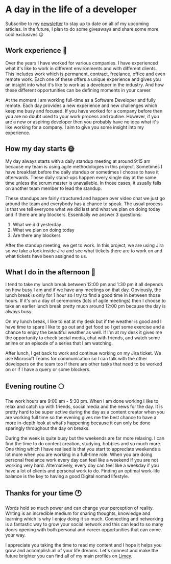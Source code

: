 # A day in the life of a developer

Subscribe to my [newsletter](https://www.getrevue.co/profile/andrewbaisden) to stay up to date on all of my upcoming articles. In the future, I plan to do some giveaways and share some more cool exclusives 😉

## Work experience 💼

Over the years I have worked for various companies. I have experienced what it's like to work in different environments and with different clients. This includes work which is permanent, contract, freelance, office and even remote work. Each one of these offers a unique experience and gives you an insight into what it's like to work as a developer in the industry. And how these different opportunities can be defining moments in your career.

At the moment I am working full-time as a Software Developer and fully remote. Each day provides a new experience and new challenges which keep me busy and focused. If you have worked for a company before then you are no doubt used to your work process and routine. However, if you are a new or aspiring developer then you probably have no idea what it's like working for a company. I aim to give you some insight into my experience.

## How my day starts 🌞

My day always starts with a daily standup meeting at around 9:15 am because my team is using agile methodologies in this project. Sometimes I have breakfast before the daily standup or sometimes I choose to have it afterwards. These daily stand-ups happen every single day at the same time unless the scrum master is unavailable. In those cases, it usually falls on another team member to lead the standup.

These standups are fairly structured and happen over video chat we just go around the team and everybody has a chance to speak. The usual process is that we tell everyone what we did last and what we plan on doing today and if there are any blockers. Essentially we answer 3 questions:

1. What we did yesterday
2. What we plan on doing today
3. Are there any blockers

After the standup meeting, we get to work. In this project, we are using Jira so we take a look inside Jira and see what tickets there are to work on and what tickets have been assigned to us.

## What I do in the afternoon 🌻

I tend to take my lunch break between 12:00 pm and 1:30 pm it all depends on how busy I am and if we have any meetings on that day. Obviously, the lunch break is only for 1 hour so I try to find a good time in between those hours. If it's on a day of ceremonies (lots of agile meetings) then I choose to take an earlier lunch break pretty much around 12:00 pm because the day is always busy.

On my lunch break, I like to eat at my desk but if the weather is good and I have time to spare I like to go out and get food so I get some exercise and a chance to enjoy the beautiful weather as well. If I'm at my desk it gives me the opportunity to check social media, chat with friends, and watch some anime or an episode of a series that I am watching.

After lunch, I get back to work and continue working on my Jira ticket. We use Microsoft Teams for communication so I can talk with the other developers on the team too if there are other tasks that need to be worked on or if I have a query or some blockers.

## Evening routine 🌕

The work hours are 9:00 am - 5:30 pm. When I am done working I like to relax and catch up with friends, social media and the news for the day. It is pretty hard to be super active during the day as a content creator when you are working full time so the evening gives me the best chance to have a more in-depth look at what's happening because it can only be done sparingly throughout the day on breaks.

During the week is quite busy but the weekends are far more relaxing. I can find the time to do content creation, studying, hobbies and so much more. One thing which I have realised is that you start to appreciate weekends a lot more when you are working in a full-time role. When you are doing personal freelance work every day can feel like a weekend if you are not working very hard. Alternatively, every day can feel like a weekday if you have a lot of clients and personal work to do. Finding an optimal work-life balance is the key to having a good Digital nomad lifestyle.

## Thanks for your time 🕐

Words hold so much power and can change your perception of reality. Writing is an incredible medium for sharing thoughts, knowledge and learning which is why I enjoy doing it so much. Connecting and networking is a fantastic way to grow your social network and this can lead to so many doors opening with both personal and career opportunities that can come your way.

I appreciate you taking the time to read my content and I hope it helps you grow and accomplish all of your life dreams. Let's connect and make the future brighter you can find all of my main profiles on [Limey](https://limey.io/andrewbaisden).
